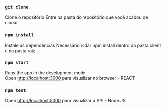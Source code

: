 ### `git clone`
Clone o repositório
Entre na pasta do repositório que você acabou de clonar.

### `npm install`
Instale as dependências
Necessário rodar npm install dentro da pasta client e na pasta raiz

### `npm start`
Runs the app in the development mode.\
Open [http://localhost:3000](http://localhost:3000) para visualizar no browser - REACT


### `npm test`
Open [http://localhost:5000](http://localhost:3000) para visualizar a API - Node.JS
